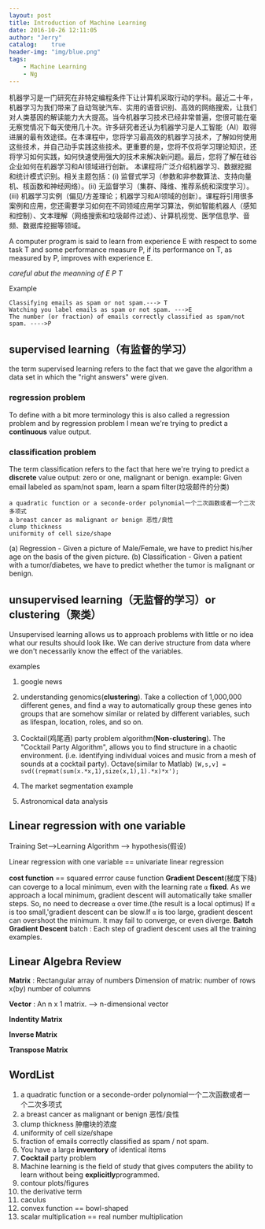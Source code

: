 ```yaml
---
layout: post
title: Introduction of Machine Learning
date: 2016-10-26 12:11:05
author: "Jerry"
catalog:    true
header-img: "img/blue.png"
tags: 
    - Machine Learning
    - Ng
---
```


机器学习是一门研究在非特定编程条件下让计算机采取行动的学科。最近二十年，机器学习为我们带来了自动驾驶汽车、实用的语音识别、高效的网络搜索，让我们对人类基因的解读能力大大提高。当今机器学习技术已经非常普遍，您很可能在毫无察觉情况下每天使用几十次。许多研究者还认为机器学习是人工智能（AI）取得进展的最有效途径。在本课程中，您将学习最高效的机器学习技术，了解如何使用这些技术，并自己动手实践这些技术。更重要的是，您将不仅将学习理论知识，还将学习如何实践，如何快速使用强大的技术来解决新问题。最后，您将了解在硅谷企业如何在机器学习和AI领域进行创新。 本课程将广泛介绍机器学习、数据挖掘和统计模式识别。相关主题包括：(i) 监督式学习（参数和非参数算法、支持向量机、核函数和神经网络）。(ii) 无监督学习（集群、降维、推荐系统和深度学习）。(iii) 机器学习实例（偏见/方差理论；机器学习和AI领域的创新）。课程将引用很多案例和应用，您还需要学习如何在不同领域应用学习算法，例如智能机器人（感知和控制）、文本理解（网络搜索和垃圾邮件过滤）、计算机视觉、医学信息学、音频、数据库挖掘等领域。

A computer program is said to learn from experience E with respect to some task T and some performance measure P, if its performance on T, as measured by P, improves with experience E.

*careful abut the meanning of E P T*

Example

```
Classifying emails as spam or not spam.---> T
Watching you label emails as spam or not spam. --->E 
The number (or fraction) of emails correctly classified as spam/not spam. ---->P
```

## supervised learning（有监督的学习）  

the term supervised learning refers to the fact that we gave the algorithm a data set in which the "right answers" were given. 
### regression problem    

To define with a bit more terminology this is also called a regression problem and by regression problem I mean we're trying to predict a **continuous** value output.

### classification problem  

The term classification refers to the fact that here we're trying to predict a **discrete** value output: zero or one, malignant or benign. 
example:  Given email labeled as spam/not spam, learn a spam filter(垃圾邮件的分类)

```
a quadratic function or a seconde-order polynomial一个二次函数或者一个二次多项式
a breast cancer as malignant or benign 恶性/良性
clump thickness 
uniformity of cell size/shape
```

(a) Regression - Given a picture of Male/Female, we have to predict his/her age on the basis of the given picture.
(b) Classification - Given a patient with a tumor/diabetes, we have to predict whether the tumor is malignant or benign.


## unsupervised learning（无监督的学习）or clustering（聚类）

Unsupervised learning allows us to approach problems with little or no idea what our results should look like. We can derive structure from data where we don't necessarily know the effect of the variables.

examples

1. google news
2. understanding genomics(**clustering**). Take a collection of 1,000,000 different genes, and find a way to automatically group these genes into groups that are somehow similar or related by different variables, such as lifespan, location, roles, and so on.
3. Cocktail(鸡尾酒) party problem algorithm(**Non-clustering**). The "Cocktail Party Algorithm", allows you to find structure in a chaotic environment. (i.e. identifying individual voices and music from a mesh of sounds at a cocktail party).
Octave(similar to Matlab)
`[W,s,v] = svd((repmat(sum(x.*x,1),size(x,1),1).*x)*x');`

4. The market segmentation example 
5.  Astronomical data analysis


## Linear regression with one variable

Training Set-->Learning Algorithm --> hypothesis(假设)

Linear regression with one variable == univariate linear regression

**cost function** == squared errror cause function
**Gradient Descent**(梯度下降) can coverge to a local minimum, even with the learning rate `α` **fixed**. As we approach a local minimum, gradient descent will automatically take smaller steps. So, no need to decrease `α` over time.(the result is a local optimus)
If `α` is too small,'gradient descent can be slow.If `α` is too large, gradient descent can overshoot the minimum. It may fail to converge, or even diverge.
**Batch Gradient Descent**  batch : Each step of gradient descent uses all the training examples.

## Linear Algebra Review

**Matrix** : Rectangular array of numbers
Dimension of matrix: number of rows x(by) number of columns

**Vector** : An n x 1 matrix.  --> n-dimensional vector

**Indentity Matrix** 

**Inverse Matrix**

**Transpose Matrix**


## WordList


1. a quadratic function or a seconde-order polynomial一个二次函数或者一个二次多项式
2. a breast cancer as malignant or benign 恶性/良性
3. clump thickness 肿瘤块的浓度
4. uniformity of cell size/shape
5. fraction of emails correctly classified as spam / not spam.
6. You have a large **inventory** of identical items
7. **Cocktail** party problem
8. Machine learning is the field of study that gives computers the ability to learn without being **explicitly**programmed.
9. contour plots/figures
10. the derivative term
11. caculus
12. convex function == bowl-shaped
13. scalar multiplication == real number multiplication
